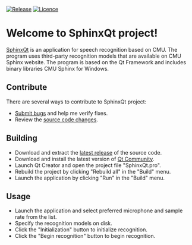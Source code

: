 [![Release](https://img.shields.io/badge/Release-v1.0.0-brightgreen.svg)](https://github.com/Grandbrain/SphinxQt/releases)
[![Licence](https://img.shields.io/badge/License-MIT-blue.svg)](https://github.com/Grandbrain/SphinxQt/blob/master/LICENSE)

# Welcome to SphinxQt project!

[SphinxQt](https://github.com/Grandbrain/SphinxQt) is an application for speech recognition based on CMU. The program uses third-party recognition models that are available on CMU Sphinx website. The program is based on the Qt Framework and includes binary libraries CMU Sphinx for Windows.


## Contribute

There are several ways to contribute to SphinxQt project:
* [Submit bugs](https://github.com/Grandbrain/SphinxQt/issues) and help me verify fixes.
* Review the [source code changes](https://github.com/Grandbrain/SphinxQt/pulls).


## Building

*  Download and extract the [latest release](https://github.com/Grandbrain/SphinxQt/releases) of the source code.
*  Download and install the latest version of [Qt Community](https://www.qt.io/ru/download-open-source).
*  Launch Qt Creator and open the project file "SphinxQt.pro".
*  Rebuild the project by clicking "Rebuild all" in the "Build" menu.
*  Launch the application by clicking "Run" in the "Build" menu.


## Usage

* Launch the application and select preferred microphone and sample rate from the list.
* Specify the recognition models on disk.
* Click the "Initialization" button to initialize recognition.
* Click the "Begin recognition" button to begin recognition.